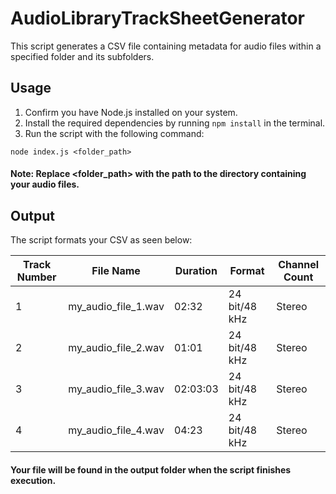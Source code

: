 # AudioLibraryTrackSheetGenerator
This script generates a CSV file containing metadata for audio files within a specified folder and its subfolders.

## Usage
1. Confirm you have Node.js installed on your system.
2. Install the required dependencies by running `npm install` in the terminal.
3. Run the script with the following command:

```
node index.js <folder_path>
```

#### Note: Replace <folder_path> with the path to the directory containing your audio files.

## Output

The script formats your CSV as seen below:

| Track Number | File Name | Duration | Format | Channel Count |
|---|---|---|---|---|
| 1 | my_audio_file_1.wav | 02:32 | 24 bit/48 kHz | Stereo |
| 2 | my_audio_file_2.wav | 01:01 | 24 bit/48 kHz | Stereo |
| 3 | my_audio_file_3.wav | 02:03:03 | 24 bit/48 kHz | Stereo |
| 4 | my_audio_file_4.wav | 04:23 | 24 bit/48 kHz | Stereo |

#### Your file will be found in the output folder when the script finishes execution.
